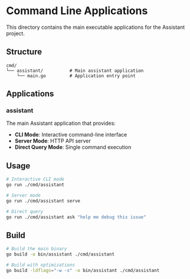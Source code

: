 # Command Line Applications

This directory contains the main executable applications for the Assistant project.

## Structure

```
cmd/
└── assistant/          # Main assistant application
    └── main.go         # Application entry point
```

## Applications

### assistant
The main Assistant application that provides:
- **CLI Mode**: Interactive command-line interface
- **Server Mode**: HTTP API server
- **Direct Query Mode**: Single command execution

## Usage

```bash
# Interactive CLI mode
go run ./cmd/assistant

# Server mode
go run ./cmd/assistant serve

# Direct query
go run ./cmd/assistant ask "help me debug this issue"
```

## Build

```bash
# Build the main binary
go build -o bin/assistant ./cmd/assistant

# Build with optimizations
go build -ldflags="-w -s" -o bin/assistant ./cmd/assistant
```